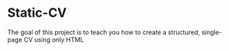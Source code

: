 # Static-CV
The goal of this project is to teach you how to create a structured, single-page CV using only HTML
